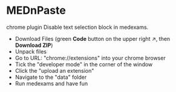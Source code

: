# MEDnPaste
chrome plugin
Disable text selection block in medexams.

- Download Files (green **Code** button on the upper right ↗, then **Download ZIP**)
- Unpack files
- Go to URL: "chrome://extensions" into your chrome browser
- Tick the "developer mode" in the corner of the window
- Click the "upload an extension"
- Navigate to the "data" folder
- Run medexams and have fun
